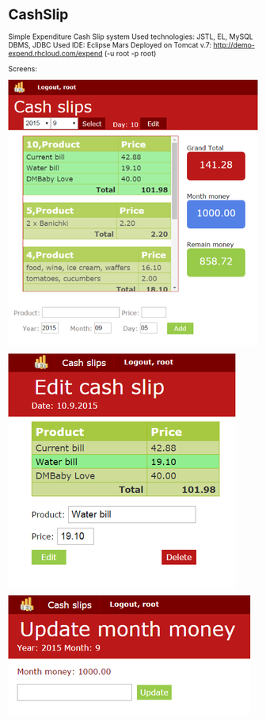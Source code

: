 # CashSlip
Simple Expenditure Cash Slip system
Used technologies: JSTL, EL, MySQL DBMS, JDBC
Used IDE: Eclipse Mars
Deployed on Tomcat v.7: http://demo-expend.rhcloud.com/expend (-u root -p root)

Screens:

![](https://github.com/gkost/CashSlip/blob/master/images/mainPage.png)

![](https://github.com/gkost/CashSlip/blob/master/images/editPage.png)

![](https://github.com/gkost/CashSlip/blob/master/images/updateMoney.png)
